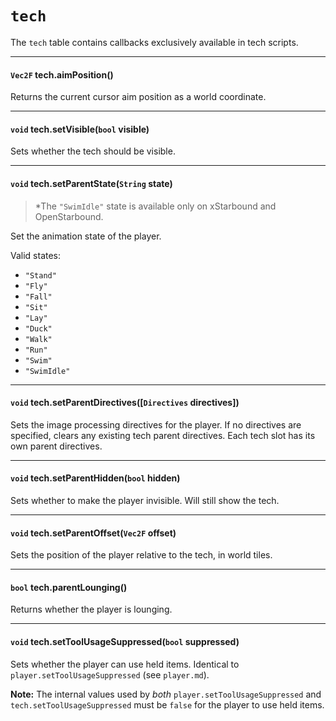 # `tech`

The `tech` table contains callbacks exclusively available in tech scripts.

---

#### `Vec2F` tech.aimPosition()

Returns the current cursor aim position as a world coordinate.

---

#### `void` tech.setVisible(`bool` visible)

Sets whether the tech should be visible.

---

#### `void` tech.setParentState(`String` state)

> *The `"SwimIdle"` state is available only on xStarbound and OpenStarbound.

Set the animation state of the player.

Valid states:

- `"Stand"`
- `"Fly"`
- `"Fall"`
- `"Sit"`
- `"Lay"`
- `"Duck"`
- `"Walk"`
- `"Run"`
- `"Swim"`
- `"SwimIdle"`

---

#### `void` tech.setParentDirectives([`Directives` directives])

Sets the image processing directives for the player. If no directives are specified, clears any existing tech parent directives. Each tech slot has its own parent directives.

---

#### `void` tech.setParentHidden(`bool` hidden)

Sets whether to make the player invisible. Will still show the tech.

---

#### `void` tech.setParentOffset(`Vec2F` offset)

Sets the position of the player relative to the tech, in world tiles.

---

#### `bool` tech.parentLounging()

Returns whether the player is lounging.

---

#### `void` tech.setToolUsageSuppressed(`bool` suppressed)

Sets whether the player can use held items. Identical to `player.setToolUsageSuppressed` (see `player.md`).

**Note:** The internal values used by *both* `player.setToolUsageSuppressed` and `tech.setToolUsageSuppressed` must be `false` for the player to use held items.